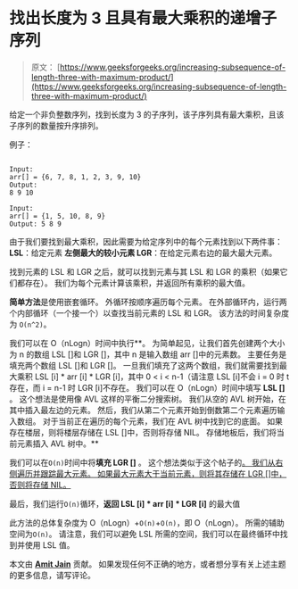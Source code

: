 # 找出长度为 3 且具有最大乘积的递增子序列

> 原文： [https://www.geeksforgeeks.org/increasing-subsequence-of-length-three-with-maximum-product/](https://www.geeksforgeeks.org/increasing-subsequence-of-length-three-with-maximum-product/)

给定一个非负整数序列，找到长度为 3 的子序列，该子序列具有最大乘积，且该子序列的数量按升序排列。

例子：

```

Input: 
arr[] = {6, 7, 8, 1, 2, 3, 9, 10} 
Output: 
8 9 10

Input: 
arr[] = {1, 5, 10, 8, 9}
Output: 5 8 9
```

由于我们要找到最大乘积，因此需要为给定序列中的每个元素找到以下两件事：
**LSL**：给定元素
**左侧最大的较小元素 LGR**：在给定元素右边的最大最大元素。

找到元素的 LSL 和 LGR 之后，就可以找到元素与其 LSL 和 LGR 的乘积（如果它们都存在）。 我们为每个元素计算该乘积，并返回所有乘积的最大值。

**简单方法**是使用嵌套循环。 外循环按顺序遍历每个元素。 在外部循环内，运行两个内部循环（一个接一个）以查找当前元素的 LSL 和 LGR。 该方法的时间复杂度为 `O(n^2)`。

我们可以在 O（nLogn）时间中执行**。 为简单起见，让我们首先创建两个大小为 n 的数组 LSL []和 LGR []，其中 n 是输入数组 arr []中的元素数。 主要任务是填充两个数组 LSL []和 LGR []。 一旦我们填充了这两个数组，我们就需要找到最大乘积 LSL [i] * arr [i] * LGR [i]，其中 0 < i < n-1（请注意 LSL [i]不会 i = 0 时 t 存在，而 i = n-1 时 LGR [i]不存在。 我们可以在 O（nLogn）时间中填写 **LSL []** 。 这个想法是使用像 AVL 这样的平衡二分搜索树。 我们从空的 AVL 树开始，在其中插入最左边的元素。 然后，我们从第二个元素开始到倒数第二个元素遍历输入数组。 对于当前正在遍历的每个元素，我们在 AVL 树中找到它的底面。 如果存在楼层，则将楼层存储在 LSL []中，否则将存储 NIL。 存储地板后，我们将当前元素插入 AVL 树中。**

我们可以在`O(n)`时间中将**填充 LGR []** 。 这个想法类似于这个帖子的[。 我们从右侧遍历并跟踪最大元素。 如果最大元素大于当前元素，则将其存储在 LGR []中，否则将存储 NIL。](https://www.geeksforgeeks.org/replace-every-element-with-the-greatest-on-right-side/)

最后，我们运行`O(n)`循环，**返回 LSL [i] * arr [i] * LGR [i]** 的最大值

此方法的总体复杂度为 O（nLogn）+`O(n)`+`O(n)`，即 O（nLogn）。 所需的辅助空间为`O(n)`。 请注意，我们可以避免 LSL 所需的空间，我们可以在最终循环中找到并使用 LSL 值。

本文由 [**Amit Jain**]( http://in.linkedin.com/in/amitjainju/) 贡献。 如果发现任何不正确的地方，或者想分享有关上述主题的更多信息，请写评论。

